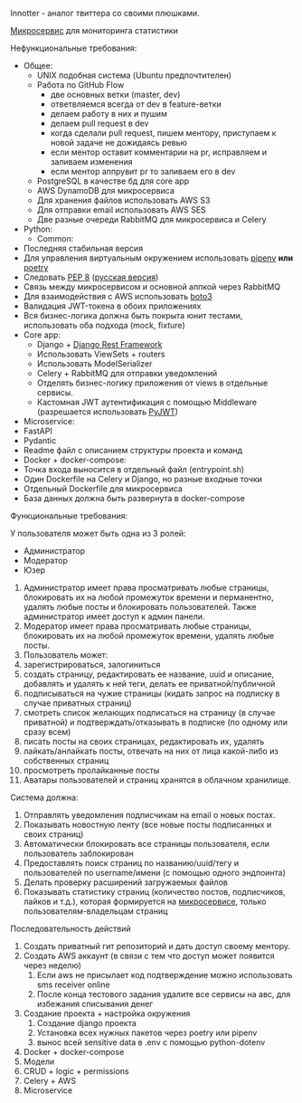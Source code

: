 Innotter - аналог твиттера со своими плюшками.

[Микросервис](https://github.com/Sheshkon/innotter_stats) для мониторинга статистики

Нефункциональные требования:

- Общее:
  - UNIX подобная система (Ubuntu предпочтителен)
  - Работа по GitHub Flow
    - две основных ветки (master, dev)
    - ответвляемся всегда от dev в feature-ветки
    - делаем работу в них и пушим
    - делаем pull request в dev
    - когда сделали pull request, пишем ментору, приступаем к новой задаче не дожидаясь ревью
    - если ментор оставит комментарии на pr, исправляем и заливаем изменения
    - если ментор аппрувит pr то заливаем его в dev
  - PostgreSQL в качестве бд для core app
  - AWS DynamoDB для микросервиса
  - Для хранения файлов использовать AWS S3
  - Для отправки email использовать AWS SES
  - Две разные очереди RabbitMQ для микросервиса и Celery
- Python:
  - Common:
- Последняя стабильная версия
- Для управления виртуальным окружением использовать [pipenv](https://pypi.org/project/pipenv/) **или** [poetry](https://pypi.org/project/poetry/)
- Следовать [PEP 8](https://www.python.org/dev/peps/pep-0008/) ([русская версия](https://pythonworld.ru/osnovy/pep-8-rukovodstvo-po-napisaniyu-koda-na-python.html))
- Связь между микросервисом и основной аппкой через RabbitMQ
- Для взаимодействия с AWS использовать [boto3](https://pypi.org/project/boto3/)
- Валидация JWT-токена в обоих приложениях
- Вся бизнес-логика должна быть покрыта юнит тестами, использовать оба подхода (mock, fixture)
- Core app:
  - Django + [Django Rest Framework](https://www.django-rest-framework.org/)
  - Использовать ViewSets + routers
  - Использовать ModelSerializer
  - Celery + RabbitMQ для отправки уведомлений
  - Отделять бизнес-логику приложения от views в отдельные сервисы.
  - Кастомная JWT аутентификация с помощью Middleware (разрешается использовать [PyJWT](https://pypi.org/project/PyJWT/))
- Microservice:
- FastAPI
- Pydantic
- Readme файл с описанием структуры проекта и команд
- Docker + docker-compose:
- Точка входа выносится в отдельный файл (entrypoint.sh)
- Один Dockerfile на Celery и Django, но разные входные точки
- Отдельный Dockerfile для микросервиса
- База данных должна быть развернута в docker-compose

Функциональные требования:

У пользователя может быть одна из 3 ролей:

- Администратор
- Модератор
- Юзер
1) Администратор имеет права просматривать любые страницы, блокировать их на любой промежуток времени и перманентно, удалять любые посты и блокировать пользователей. Также администратор имеет доступ к админ панели.
1) Модератор имеет права просматривать любые страницы, блокировать их на любой промежуток времени, удалять любые посты.
1) Пользователь может:
1) зарегистрироваться, залогиниться
1) создать страницу, редактировать ее название, uuid и описание, добавлять и удалять к ней теги, делать ее приватной/публичной
1) подписываться на чужие страницы (кидать запрос на подписку в случае приватных страниц)
1) смотреть список желающих подписаться на страницу (в случае приватной) и подтверждать/отказывать в подписке (по одному или сразу всем)
1) писать посты на своих страницах, редактировать их, удалять
1) лайкать/анлайкать посты, отвечать на них от лица какой-либо из собственных страниц
7) просмотреть пролайканные посты
4) Аватары пользователей и страниц хранятся в облачном хранилище.

Система должна:

1) Отправлять уведомления подписчикам на email о новых постах.
1) Показывать новостную ленту (все новые посты подписанных и своих страниц)
1) Автоматически блокировать все страницы пользователя, если пользователь заблокирован
1) Предоставлять поиск страниц по названию/uuid/тегу и пользователей по username/имени (c помощью одного эндпоинта)
1) Делать проверку расширений загружаемых файлов
1) Показывать статистику страниц (количество постов, подписчиков, лайков и т.д.), которая формируется на [микросервисе](https://github.com/Sheshkon/innotter_stats), только пользователям-владельцам страниц

Последовательность действий

1) Создать приватный гит репозиторий и дать доступ своему ментору.
1) Создать AWS аккаунт (в связи с тем что доступ может появится через неделю)
   1) Если aws не присылает код подтверждение можно использовать sms receiver online
   1) После конца тестового задания удалите все сервисы на авс, для избежания списывания денег
1) Создание проекта + настройка окружения
   1) Создание django проекта
   1) Установка всех нужных пакетов через poetry или pipenv
   1) вынос всей sensitive data в .env с помощью python-dotenv
1) Docker + docker-compose
1) Модели
1) CRUD + logic + permissions
1) Celery + AWS
1) Microservice
